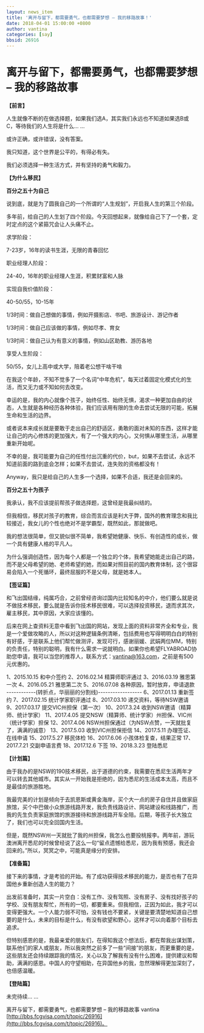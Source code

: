 ```yaml
---
layout: news_item
title: '离开与留下，都需要勇气，也都需要梦想 – 我的移路故事！'
date: 2018-04-01 15:00:00 +0800
author: vantina
categories: [say]
bbsid: 26916
---
```


# 离开与留下，都需要勇气，也都需要梦想 – 我的移路故事

**【前言】**

人生就像不断的在做选择题，如果我们选A，其实我们永远也不知道如果选B或C，等待我们的人生将是什么… …

或许正确，或许错误，没有答案。

我只知道，这个世界是公平的，有得必有失。

我们必须选择一种生活方式，并有坚持的勇气和毅力。

**【为什么移民】**

**百分之五十为自己**

说到底，就是为了圆我自己的一个所谓的“人生规划”，开启我人生的第三个阶段。

多年前，给自己的人生划了四个阶段。今天回想起来，就像给自己下了一个套，定时定点的这个紧箍咒会让人头痛不止。

求学阶段：

7-23岁，16年的读书生涯，无限的青春回忆

职业经理人阶段：

24-40，16年的职业经理人生涯，积累财富和人脉

实现自我价值阶段：

40-50/55，10-15年

1/3时间：做自己想做的事情，例如开摄影店、书吧、旅游设计、游记作者

1/3时间：做自己应该做的事情，例如尽孝、育女

1/3时间：做自己认为有意义的事情，例如山区助教、游历各地

享受人生阶段：

50/55，女儿上高中或大学，陪着老公想干啥干啥

在我这个年龄，不知不觉多了一个名词“中年危机”，每天过着固定化模式化的生活，而又无力或不知如何去改变。

幸运的是，我的内心就像个孩子，始终任性、始终无惧，渴求一种更加自由的状态，人生就是各种经历各种体验，我们应该用有限的生命去尝试无限的可能，拓展生命和生活的边界。

或者说本来成长就是要敢于走出自己的舒适区，勇敢的面对未知的东西，这样才能让自己的内心修炼的更加强大，有了一个强大的内心，又何惧从哪里生活，从哪里重新开始呢。

不幸的是，我可能要为自己的任性付出沉重的代价，but，如果不去尝试，永远不知道前面的路到底会怎样；如果不去尝试，连失败的资格都没有！

Anyway，我只是给自己的人生多一个选择，如果不合适，我还是会回来的。

**百分之五十为孩子**

我承认，我不应该提前帮孩子做选择题，这曾经是我最纠结的。

但我相信，移民对孩子的教育，综合而言应该是利大于弊，国外的教育理念和我比较接近，我女儿的个性也绝对不是学霸型，既然如此，那就做吧。

我的想法很简单，但又貌似很不简单，我希望她健康、快乐、有创造性的成长，做一个具有健康人格的平凡人。

为什么强调创造性，因为每个人都是一个独立的个体，我希望她能走出自己的路，而不是父母希望的她、老师希望的她，而如果对照目前的国内教育体制，这个很容易会陷入一个死循环，最终屈服的不是父母，就是她本人。

**【签证篇】**

和飞出国结缘，纯属巧合，之前曾经咨询过国内比较知名的中介，他们要么就是说不做技术移民，要么就是告诉你技术移民很难，可以选择投资移民，退而求其次，雇主移民，其中原因，大家应该懂的。

后来在网上查资料无意中看到飞出国的网站，发现上面的资料非常齐全和专业，我是一个爱做攻略的人，所以对这种逻辑条例清晰，包括费用也写得明明白白的特别有好感，于是联系上他们帮忙做测评，发现可行，感谢丽媛、武娟两位MM，特别的负责任，特别的聪明，我有什么需求一说就明白。如果你也希望FLYABROAD协助您申请，我可以当您的推荐人，联系方式：vantina@163.com，之前是有500元优惠的。

1、2015.10.15 和中介签约
2、2016.02.14 精算师职评通过
3、2016.03.19 雅思第一次
4、2016.05.21 雅思第二次
5、2016.07.08 各种原因，暂时放弃，申请退款
------------(转折点，华丽丽的分割线)------------------
6、2017.01.13 重新签约
7、2017.02.15 统计学家职评通过
8、2017.03.10 递交资料，等待NSW邀请
9、2017.03.17 提交VIC州担保（第一次）
10、2017.3.24 收到NSW邀请（精算师、统计学家）
11、2017.4.05 提交NSW（精算师、统计学家）州担保、VIC州（统计学家）担保
12、2017.4.06 NSW州担保通过（为NSW点赞，一天就批复了，满满的诚意）
13、2017.5.03 收到VIC州担保拒信
14、2017.5.11 办理签证、在线申请
15、2017.5.27 移民体检
16、2017.6.06 小孩体检复查，结果正常
17、2017.7.21 交副申语言费
18、2017.12.6 下签
19、2018.3.23 登陆悉尼

**【计划篇】**

由于我办的是NSW的190技术移民，出于道德的约束，我需要在悉尼生活两年才可以转去其他城市。其实从一开始我是拒绝的，因为悉尼的生活成本太高，而且不是最佳的旅游胜地。

我最完美的计划是倾向于去凯恩斯或黄金海岸，买个大一点的房子自住并且做家庭旅馆，买个中巴做小众旅游线路开发，我负责线路设计、网站建设和线路推广，而我的先生负责家庭旅馆的旅游接待和旅游线路开车全陪。后期，等孩子长大独立了，我们也可以完全回国内生活。

但是，既然NSW州一天就批了我的州担保，我怎么也要投桃报李。两年前，游玩澳洲离开悉尼的时候曾经说了这么一句“留点遗憾给悉尼，因为我有预感，我还会回来的。”所以，冥冥之中，可能真是缘分的安排。

**【准备篇】**

接下来的事情，才是考验的开始。有了成功获得技术移民的能力，是否也有了在异国他乡重新创造人生的能力？

出发前准备时，其实一片空白：没有工作、没有驾照、没有房子、没有找好孩子的学校、没有朋友帮忙，所有的一切，都要重来。但我相信，正因为如此，我才可以变得更强大。一个人能力弱不可怕，没有钱也不要紧，关键是要清楚地知道自己想要的是什么，未来的目标是什么，有没有欲望和野心，这样才可以向着那个目标去追求。

但特别感恩的是，我最亲爱的朋友们，在得知我这个想法后，都在帮我出谋划策，联系他们的家人或朋友，所以我突然之前多了一些“间接”的朋友，而更重要的是，这些朋友还会持续跟踪我的情况，关心以及了解我有没有什么困难，提供建议和帮助，满满的感恩。中国人的守望相助，在异国他乡的我，忽然理解得更加深刻了，也倍感温暖。

**【登陆篇】**

未完待续… …

离开与留下，都需要勇气，也都需要梦想 – 我的移路故事 vantina [http://bbs.fcgvisa.com/t/topic/26916](http://bbs.fcgvisa.com/t/topic/26916)。
